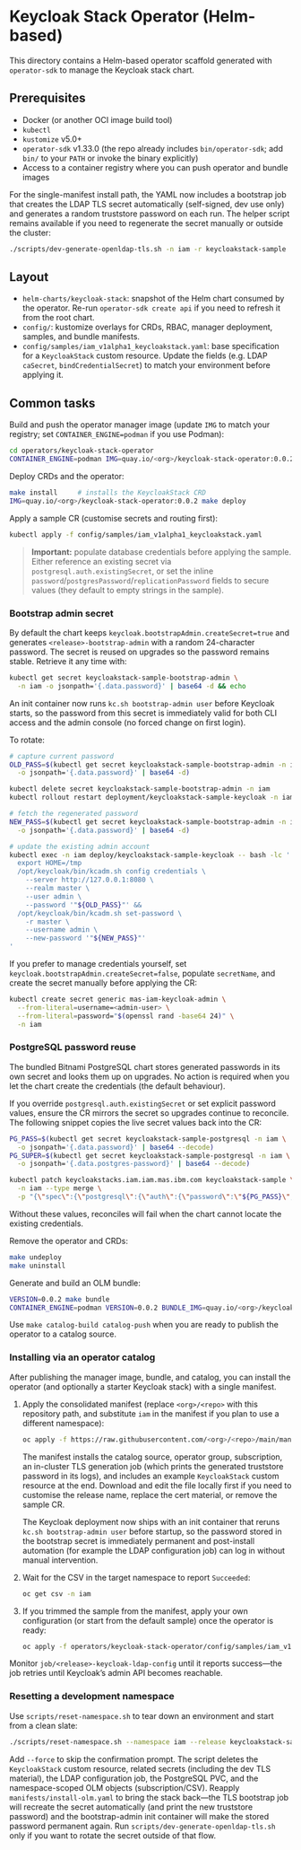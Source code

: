 # Keycloak Stack Operator (Helm-based)

This directory contains a Helm-based operator scaffold generated with
`operator-sdk` to manage the Keycloak stack chart.

## Prerequisites

- Docker (or another OCI image build tool)
- `kubectl`
- `kustomize` v5.0+
- `operator-sdk` v1.33.0 (the repo already includes `bin/operator-sdk`; add `bin/`
  to your `PATH` or invoke the binary explicitly)
- Access to a container registry where you can push operator and bundle images

For the single-manifest install path, the YAML now includes a bootstrap job that
creates the LDAP TLS secret automatically (self-signed, dev use only) and
generates a random truststore password on each run. The helper script remains
available if you need to regenerate the secret manually or outside the cluster:

```bash
./scripts/dev-generate-openldap-tls.sh -n iam -r keycloakstack-sample
```

## Layout

- `helm-charts/keycloak-stack`: snapshot of the Helm chart consumed by the
  operator. Re-run `operator-sdk create api` if you need to refresh it from the
  root chart.
- `config/`: kustomize overlays for CRDs, RBAC, manager deployment, samples, and
  bundle manifests.
- `config/samples/iam_v1alpha1_keycloakstack.yaml`: base specification for a
  `KeycloakStack` custom resource. Update the fields (e.g. LDAP `caSecret`,
  `bindCredentialSecret`) to match your environment before applying it.

## Common tasks

Build and push the operator manager image (update `IMG` to match your registry;
set `CONTAINER_ENGINE=podman` if you use Podman):

```bash
cd operators/keycloak-stack-operator
CONTAINER_ENGINE=podman IMG=quay.io/<org>/keycloak-stack-operator:0.0.2 make docker-build docker-push
```

Deploy CRDs and the operator:

```bash
make install     # installs the KeycloakStack CRD
IMG=quay.io/<org>/keycloak-stack-operator:0.0.2 make deploy
```

Apply a sample CR (customise secrets and routing first):

```bash
kubectl apply -f config/samples/iam_v1alpha1_keycloakstack.yaml
```

> **Important:** populate database credentials before applying the sample.
> Either reference an existing secret via `postgresql.auth.existingSecret`, or
> set the inline `password`/`postgresPassword`/`replicationPassword` fields to
> secure values (they default to empty strings in the sample).

### Bootstrap admin secret

By default the chart keeps `keycloak.bootstrapAdmin.createSecret=true` and
generates `<release>-bootstrap-admin` with a random 24-character password. The
secret is reused on upgrades so the password remains stable. Retrieve it any
time with:

```bash
kubectl get secret keycloakstack-sample-bootstrap-admin \
  -n iam -o jsonpath='{.data.password}' | base64 -d && echo
```

An init container now runs `kc.sh bootstrap-admin user` before Keycloak starts,
so the password from this secret is immediately valid for both CLI access and
the admin console (no forced change on first login).

To rotate:

```bash
# capture current password
OLD_PASS=$(kubectl get secret keycloakstack-sample-bootstrap-admin -n iam \
  -o jsonpath='{.data.password}' | base64 -d)

kubectl delete secret keycloakstack-sample-bootstrap-admin -n iam
kubectl rollout restart deployment/keycloakstack-sample-keycloak -n iam

# fetch the regenerated password
NEW_PASS=$(kubectl get secret keycloakstack-sample-bootstrap-admin -n iam \
  -o jsonpath='{.data.password}' | base64 -d)

# update the existing admin account
kubectl exec -n iam deploy/keycloakstack-sample-keycloak -- bash -lc '
  export HOME=/tmp
  /opt/keycloak/bin/kcadm.sh config credentials \
    --server http://127.0.0.1:8080 \
    --realm master \
    --user admin \
    --password '"${OLD_PASS}"' &&
  /opt/keycloak/bin/kcadm.sh set-password \
    -r master \
    --username admin \
    --new-password '"${NEW_PASS}"'
'
```

If you prefer to manage credentials yourself, set
`keycloak.bootstrapAdmin.createSecret=false`, populate `secretName`, and create
the secret manually before applying the CR:

```bash
kubectl create secret generic mas-iam-keycloak-admin \
  --from-literal=username=<admin-user> \
  --from-literal=password="$(openssl rand -base64 24)" \
  -n iam
```

### PostgreSQL password reuse

The bundled Bitnami PostgreSQL chart stores generated passwords in its own
secret and looks them up on upgrades. No action is required when you let the
chart create the credentials (the default behaviour).

If you override `postgresql.auth.existingSecret` or set explicit password
values, ensure the CR mirrors the secret so upgrades continue to reconcile.
The following snippet copies the live secret values back into the CR:

```bash
PG_PASS=$(kubectl get secret keycloakstack-sample-postgresql -n iam \
  -o jsonpath='{.data.password}' | base64 --decode)
PG_SUPER=$(kubectl get secret keycloakstack-sample-postgresql -n iam \
  -o jsonpath='{.data.postgres-password}' | base64 --decode)

kubectl patch keycloakstacks.iam.iam.mas.ibm.com keycloakstack-sample \
  -n iam --type merge \
  -p "{\"spec\":{\"postgresql\":{\"auth\":{\"password\":\"${PG_PASS}\",\"postgresPassword\":\"${PG_SUPER}\"}},\"global\":{\"postgresql\":{\"auth\":{\"password\":\"${PG_PASS}\",\"postgresPassword\":\"${PG_SUPER}\"}}}}}"
```

Without these values, reconciles will fail when the chart cannot locate the
existing credentials.

Remove the operator and CRDs:

```bash
make undeploy
make uninstall
```

Generate and build an OLM bundle:

```bash
VERSION=0.0.2 make bundle
CONTAINER_ENGINE=podman VERSION=0.0.2 BUNDLE_IMG=quay.io/<org>/keycloak-stack-operator-bundle:0.0.2 make bundle-build bundle-push
```

Use `make catalog-build catalog-push` when you are ready to publish the operator
to a catalog source.

### Installing via an operator catalog

After publishing the manager image, bundle, and catalog, you can install the
operator (and optionally a starter Keycloak stack) with a single manifest.

1. Apply the consolidated manifest (replace `<org>/<repo>` with this repository
   path, and substitute `iam` in the manifest if you plan to use a different
   namespace):

   ```bash
   oc apply -f https://raw.githubusercontent.com/<org>/<repo>/main/manifests/install-olm.yaml
   ```

   The manifest installs the catalog source, operator group, subscription, an
   in-cluster TLS generation job (which prints the generated truststore password
   in its logs), and includes an example `KeycloakStack` custom
   resource at the end. Download and edit the file locally first if you need to
   customise the release name, replace the cert material, or remove the sample CR.

   The Keycloak deployment now ships with an init container that reruns
   `kc.sh bootstrap-admin user` before startup, so the password stored in the
   bootstrap secret is immediately permanent and post-install automation (for
   example the LDAP configuration job) can log in without manual intervention.

2. Wait for the CSV in the target namespace to report `Succeeded`:

   ```bash
   oc get csv -n iam
   ```

3. If you trimmed the sample from the manifest, apply your own configuration (or
   start from the default sample) once the operator is ready:

   ```bash
   oc apply -f operators/keycloak-stack-operator/config/samples/iam_v1alpha1_keycloakstack.yaml
   ```

Monitor `job/<release>-keycloak-ldap-config` until it reports success—the job
retries until Keycloak’s admin API becomes reachable.

### Resetting a development namespace

Use `scripts/reset-namespace.sh` to tear down an environment and start from a
clean slate:

```bash
./scripts/reset-namespace.sh --namespace iam --release keycloakstack-sample
```

Add `--force` to skip the confirmation prompt. The script deletes the
`KeycloakStack` custom resource, related secrets (including the dev TLS
material), the LDAP configuration job, the PostgreSQL PVC, and the
namespace-scoped OLM objects (subscription/CSV). Reapply
`manifests/install-olm.yaml` to bring the stack back—the TLS bootstrap job will
recreate the secret automatically (and print the new truststore password) and
the bootstrap-admin init container will make the stored password permanent
again. Run `scripts/dev-generate-openldap-tls.sh` only if you want to rotate the
secret outside of that flow.
